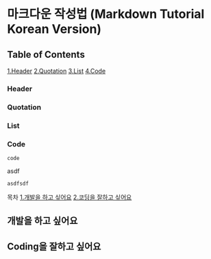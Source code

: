 # 마크다운 작성법 (Markdown Tutorial Korean Version)

## Table of Contents
[1.Header](#Header)
[2.Quotation](#Quotation)
[3.List](#List)
[4.Code](#Code)



### Header



### Quotation

### List

### Code

    code 
  asdf
  
    asdfsdf

목차
[1.개발을 하고 싶어요](#개발을-하고-싶어요)
[2.코딩을 잘하고 싶어요](#coding을-잘하고-싶어요)

## 개발을 하고 싶어요
## Coding을 잘하고 싶어요
